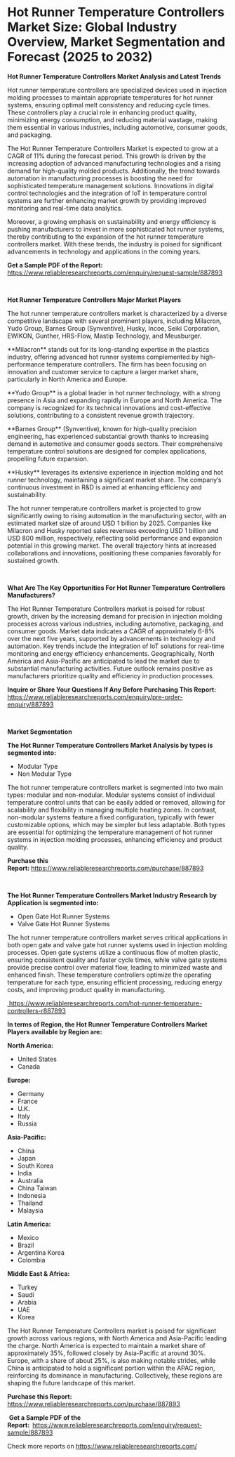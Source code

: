 <p><h1>Hot Runner Temperature Controllers Market Size: Global Industry Overview, Market Segmentation and Forecast (2025 to 2032)</h1></p><p><strong>Hot Runner Temperature Controllers Market Analysis and Latest Trends</strong></p>
<p><p>Hot runner temperature controllers are specialized devices used in injection molding processes to maintain appropriate temperatures for hot runner systems, ensuring optimal melt consistency and reducing cycle times. These controllers play a crucial role in enhancing product quality, minimizing energy consumption, and reducing material wastage, making them essential in various industries, including automotive, consumer goods, and packaging.</p><p>The Hot Runner Temperature Controllers Market is expected to grow at a CAGR of 11% during the forecast period. This growth is driven by the increasing adoption of advanced manufacturing technologies and a rising demand for high-quality molded products. Additionally, the trend towards automation in manufacturing processes is boosting the need for sophisticated temperature management solutions. Innovations in digital control technologies and the integration of IoT in temperature control systems are further enhancing market growth by providing improved monitoring and real-time data analytics. </p><p>Moreover, a growing emphasis on sustainability and energy efficiency is pushing manufacturers to invest in more sophisticated hot runner systems, thereby contributing to the expansion of the hot runner temperature controllers market. With these trends, the industry is poised for significant advancements in technology and applications in the coming years.</p></p>
<p><strong>Get a Sample PDF of the Report:&nbsp;</strong> <a href="https://www.reliableresearchreports.com/enquiry/request-sample/887893?utm_campaign=3358&utm_medium=2&utm_source=Github&utm_content=ia&utm_term=08042025&utm_id=hot-runner-temperature-controllers">https://www.reliableresearchreports.com/enquiry/request-sample/887893</a></p>
<p>&nbsp;</p>
<p><strong>Hot Runner Temperature Controllers Major Market Players</strong></p>
<p><p>The hot runner temperature controllers market is characterized by a diverse competitive landscape with several prominent players, including Milacron, Yudo Group, Barnes Group (Synventive), Husky, Incoe, Seiki Corporation, EWIKON, Gunther, HRS-Flow, Mastip Technology, and Meusburger. </p><p>**Milacron** stands out for its long-standing expertise in the plastics industry, offering advanced hot runner systems complemented by high-performance temperature controllers. The firm has been focusing on innovation and customer service to capture a larger market share, particularly in North America and Europe.</p><p>**Yudo Group** is a global leader in hot runner technology, with a strong presence in Asia and expanding rapidly in Europe and North America. The company is recognized for its technical innovations and cost-effective solutions, contributing to a consistent revenue growth trajectory.</p><p>**Barnes Group** (Synventive), known for high-quality precision engineering, has experienced substantial growth thanks to increasing demand in automotive and consumer goods sectors. Their comprehensive temperature control solutions are designed for complex applications, propelling future expansion.</p><p>**Husky** leverages its extensive experience in injection molding and hot runner technology, maintaining a significant market share. The company’s continuous investment in R&D is aimed at enhancing efficiency and sustainability.</p><p>The hot runner temperature controllers market is projected to grow significantly owing to rising automation in the manufacturing sector, with an estimated market size of around USD 1 billion by 2025. Companies like Milacron and Husky reported sales revenues exceeding USD 1 billion and USD 800 million, respectively, reflecting solid performance and expansion potential in this growing market. The overall trajectory hints at increased collaborations and innovations, positioning these companies favorably for sustained growth.</p></p>
<p>&nbsp;</p>
<p><strong>What Are The Key Opportunities For Hot Runner Temperature Controllers Manufacturers?</strong></p>
<p><p>The Hot Runner Temperature Controllers market is poised for robust growth, driven by the increasing demand for precision in injection molding processes across various industries, including automotive, packaging, and consumer goods. Market data indicates a CAGR of approximately 6-8% over the next five years, supported by advancements in technology and automation. Key trends include the integration of IoT solutions for real-time monitoring and energy efficiency enhancements. Geographically, North America and Asia-Pacific are anticipated to lead the market due to substantial manufacturing activities. Future outlook remains positive as manufacturers prioritize quality and efficiency in production processes.</p></p>
<p><strong>Inquire or Share Your Questions If Any Before Purchasing This Report:</strong> <a href="https://www.reliableresearchreports.com/enquiry/pre-order-enquiry/887893?utm_campaign=3358&utm_medium=2&utm_source=Github&utm_content=ia&utm_term=08042025&utm_id=hot-runner-temperature-controllers">https://www.reliableresearchreports.com/enquiry/pre-order-enquiry/887893</a></p>
<p>&nbsp;</p>
<p><strong>Market Segmentation</strong></p>
<p><strong>The Hot Runner Temperature Controllers Market Analysis by types is segmented into:</strong></p>
<p><ul><li>Modular Type</li><li>Non Modular Type</li></ul></p>
<p><p>The hot runner temperature controllers market is segmented into two main types: modular and non-modular. Modular systems consist of individual temperature control units that can be easily added or removed, allowing for scalability and flexibility in managing multiple heating zones. In contrast, non-modular systems feature a fixed configuration, typically with fewer customizable options, which may be simpler but less adaptable. Both types are essential for optimizing the temperature management of hot runner systems in injection molding processes, enhancing efficiency and product quality.</p></p>
<p><strong>Purchase this Report:&nbsp;</strong><a href="https://www.reliableresearchreports.com/purchase/887893?utm_campaign=3358&utm_medium=2&utm_source=Github&utm_content=ia&utm_term=08042025&utm_id=hot-runner-temperature-controllers">https://www.reliableresearchreports.com/purchase/887893</a></p>
<p>&nbsp;</p>
<p><strong>The Hot Runner Temperature Controllers Market Industry Research by Application is segmented into:</strong></p>
<p><ul><li>Open Gate Hot Runner Systems</li><li>Valve Gate Hot Runner Systems</li></ul></p>
<p><p>The hot runner temperature controllers market serves critical applications in both open gate and valve gate hot runner systems used in injection molding processes. Open gate systems utilize a continuous flow of molten plastic, ensuring consistent quality and faster cycle times, while valve gate systems provide precise control over material flow, leading to minimized waste and enhanced finish. These temperature controllers optimize the operating temperature for each type, ensuring efficient processing, reducing energy costs, and improving product quality in manufacturing.</p></p>
<p><a href="https://www.reliableresearchreports.com/hot-runner-temperature-controllers-r887893?utm_campaign=3358&utm_medium=2&utm_source=Github&utm_content=ia&utm_term=08042025&utm_id=hot-runner-temperature-controllers">&nbsp;https://www.reliableresearchreports.com/hot-runner-temperature-controllers-r887893</a></p>
<p><strong>In terms of Region, the Hot Runner Temperature Controllers Market Players available by Region are:</strong></p>
<p>
    <p> <strong> North America: </strong>
        <ul>
            <li>United States</li>
            <li>Canada</li>
        </ul>
        </p> 
    <p> <strong> Europe: </strong>
        <ul>
            <li>Germany</li>
            <li>France</li>
            <li>U.K.</li>
            <li>Italy</li>
            <li>Russia</li>
        </ul>
        </p> 
    <p> <strong> Asia-Pacific: </strong>
        <ul>
            <li>China</li>
            <li>Japan</li>
            <li>South Korea</li>
            <li>India</li>
            <li>Australia</li>
            <li>China Taiwan</li>
            <li>Indonesia</li>
            <li>Thailand</li>
            <li>Malaysia</li>
        </ul>
        </p> 
    <p> <strong> Latin America: </strong>
        <ul>
            <li>Mexico</li>
            <li>Brazil</li>
            <li>Argentina Korea</li>
            <li>Colombia</li>
        </ul>
        </p> 
    <p> <strong> Middle East & Africa: </strong>
        <ul>
            <li>Turkey</li>
            <li>Saudi</li>
            <li>Arabia</li>
            <li>UAE</li>
            <li>Korea</li>
        </ul>
    </p>
    </p>
<p><p>The Hot Runner Temperature Controllers market is poised for significant growth across various regions, with North America and Asia-Pacific leading the charge. North America is expected to maintain a market share of approximately 35%, followed closely by Asia-Pacific at around 30%. Europe, with a share of about 25%, is also making notable strides, while China is anticipated to hold a significant portion within the APAC region, reinforcing its dominance in manufacturing. Collectively, these regions are shaping the future landscape of this market.</p></p>
<p><strong>Purchase this Report: </strong><a href="https://www.reliableresearchreports.com/purchase/887893?utm_campaign=3358&utm_medium=2&utm_source=Github&utm_content=ia&utm_term=08042025&utm_id=hot-runner-temperature-controllers">https://www.reliableresearchreports.com/purchase/887893</a></p>
<p>&nbsp;<strong>Get a Sample PDF of the Report:&nbsp;&nbsp;</strong><a href="https://www.reliableresearchreports.com/enquiry/request-sample/887893?utm_campaign=3358&utm_medium=2&utm_source=Github&utm_content=ia&utm_term=08042025&utm_id=hot-runner-temperature-controllers">https://www.reliableresearchreports.com/enquiry/request-sample/887893</a></p>
<p><strong></strong></p>
<p>Check more reports on <a href="https://www.reliableresearchreports.com/?utm_campaign=3358&utm_medium=2&utm_source=Github&utm_content=ia&utm_term=08042025&utm_id=hot-runner-temperature-controllers">https://www.reliableresearchreports.com/</a></p>
